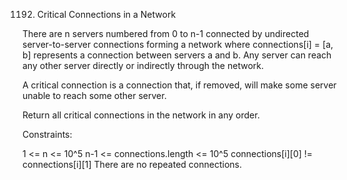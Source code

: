 1192. Critical Connections in a Network 

There are n servers numbered from 0 to n-1 connected by undirected server-to-server connections forming a network where connections[i] = [a, b] represents a connection between servers a and b. Any server can reach any other server directly or indirectly through the network.

A critical connection is a connection that, if removed, will make some server unable to reach some other server.

Return all critical connections in the network in any order.

Constraints:

1 <= n <= 10^5
n-1 <= connections.length <= 10^5
connections[i][0] != connections[i][1]
There are no repeated connections.
